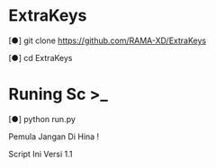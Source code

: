 # ExtraKeys
[●] git clone https://github.com/RAMA-XD/ExtraKeys

[●] cd ExtraKeys

# Runing Sc >_

[●] python run.py

Pemula Jangan Di Hina !

Script Ini Versi 1.1
